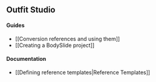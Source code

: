 ## Outfit Studio
#### Guides
* [[Conversion references and using them]]
* [[Creating a BodySlide project]]

#### Documentation
* [[Defining reference templates|Reference Templates]]